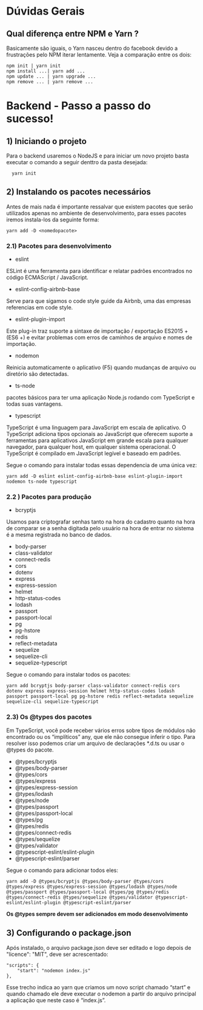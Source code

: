 # Dúvidas Gerais
## Qual diferença entre NPM e Yarn ?
Basicamente são iguais, o Yarn nasceu dentro do facebook devido a frustrações pelo NPM iterar lentamente. Veja a comparação entre os dois:

    npm init | yarn init
    npm install ...| yarn add ...
    npm update ... | yarn upgrade ...
    npm remove ... | yarn remove ... 

# Backend - Passo a passo do sucesso!
## 1) Iniciando o projeto
Para o backend usaremos o NodeJS e para iniciar um novo projeto basta executar o comando a seguir denttro da pasta desejada:

      yarn init

## 2) Instalando os pacotes necessários
Antes de mais nada é importante ressalvar que existem pacotes que serão utilizados apenas no ambiente de desenvolvimento, para esses pacotes iremos instala-los da seguinte forma:

    yarn add -D <nomedopacote> 

### 2.1) Pacotes para desenvolvimento

* eslint

ESLint é uma ferramenta para identificar e relatar padrões encontrados no código ECMAScript / JavaScript.

* eslint-config-airbnb-base

Serve para que sigamos o code style guide da Airbnb, uma das empresas referencias em code style.

* eslint-plugin-import

Este plug-in traz suporte a sintaxe de importação / exportação ES2015 + (ES6 +) e evitar problemas com erros de caminhos de arquivo e nomes de importação.

* nodemon

Reinicia automaticamente o aplicativo (F5) quando mudanças de arquivo ou diretório são detectadas.

* ts-node

pacotes básicos para ter uma aplicação Node.js rodando com TypeScript e todas suas vantagens.

* typescript

TypeScript é uma linguagem para JavaScript em escala de aplicativo. O TypeScript adiciona tipos opcionais ao JavaScript que oferecem suporte a ferramentas para aplicativos JavaScript em grande escala para qualquer navegador, para qualquer host, em qualquer sistema operacional. O TypeScript é compilado em JavaScript legível e baseado em padrões.


Segue o comando para instalar todas essas dependencia de uma única vez:

    yarn add -D eslint eslint-config-airbnb-base eslint-plugin-import nodemon ts-node typescript

### 2.2 ) Pacotes para produção

* bcryptjs

Usamos para criptografar senhas tanto na hora do cadastro quanto na hora de comparar se a senha digitada pelo usuário na hora de entrar no sistema é a mesma registrada no banco de dados.

* body-parser
* class-validator
* connect-redis
* cors
* dotenv
* express
* express-session
* helmet
* http-status-codes
* lodash
* passport
* passport-local
* pg
* pg-hstore
* redis
* reflect-metadata
* sequelize
* sequelize-cli
* sequelize-typescript

Segue o comando para instalar todos os pacotes:

    yarn add bcryptjs body-parser class-validator connect-redis cors dotenv express express-session helmet http-status-codes lodash passport passport-local pg pg-hstore redis reflect-metadata sequelize sequelize-cli sequelize-typescript

### 2.3) Os @types dos pacotes
Em TypeScript, você pode receber vários erros sobre tipos de módulos não encontrado ou os “implíticos” any, que ele não consegue inferir o tipo. Para resolver isso podemos criar um arquivo de declarações *.d.ts ou usar o @types do pacote.


* @types/bcryptjs
* @types/body-parser
* @types/cors
* @types/express
* @types/express-session
* @types/lodash
* @types/node
* @types/passport
* @types/passport-local
* @types/pg
* @types/redis
* @types/connect-redis
* @types/sequelize
* @types/validator
* @typescript-eslint/eslint-plugin
* @typescript-eslint/parser

Segue o comando para adicionar todos eles:

    yarn add -D @types/bcryptjs @types/body-parser @types/cors @types/express @types/express-session @types/lodash @types/node @types/passport @types/passport-local @types/pg @types/redis @types/connect-redis @types/sequelize @types/validator @typescript-eslint/eslint-plugin @typescript-eslint/parser
**Os @types sempre devem ser adicionados em modo desenvolvimento**

## 3) Configurando o package.json
Após instalado, o arquivo package.json deve ser editado e logo depois de "licence": "MIT", deve ser acrescentado:

    "scripts": {
        "start": "nodemon index.js"
    },

Esse trecho indica ao yarn que criamos um novo script chamado “start” e quando chamado ele deve executar o nodemon a partir do arquivo principal a aplicação que neste caso é “index.js”.